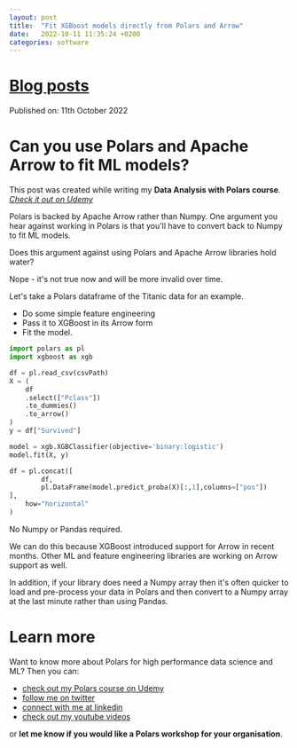 ```yaml
---
layout: post
title:  "Fit XGBoost models directly from Polars and Arrow"
date:   2022-10-11 11:35:24 +0200
categories: software
---
```

# [Blog posts](/blog/blog_index.html)
Published on: 11th October 2022

# Can you use Polars and Apache Arrow to fit ML models?
This post was created while writing my **Data Analysis with Polars course**. 
[*Check it out on Udemy*](https://www.udemy.com/course/data-analysis-with-polars/?referralCode=A29DCDA40D369080C05A)

Polars is backed by Apache Arrow rather than Numpy.
One argument you hear against working in Polars is that you'll have to convert back to Numpy to fit ML models.

Does this argument against using Polars and Apache Arrow libraries hold water?

Nope - it's not true now and will be more invalid over time.

Let's take a Polars dataframe of the Titanic data for an example.

- Do some simple feature engineering
- Pass it to XGBoost in its Arrow form
- Fit the model.

```python
import polars as pl
import xgboost as xgb

df = pl.read_csv(csvPath)
X = (
    df
    .select(["Pclass"])
    .to_dummies()            
    .to_arrow()
)
y = df["Survived"]

model = xgb.XGBClassifier(objective='binary:logistic')
model.fit(X, y)

df = pl.concat([
        df,
        pl.DataFrame(model.predict_proba(X)[:,1],columns=["pos"])
],
    how="horizontal"
)
```

No Numpy or Pandas required.

We can do this because XGBoost introduced support for Arrow in recent months. Other ML and feature engineering libraries are working on Arrow support as well.

In addition, if your library does need a Numpy array then it's often quicker to load and pre-process your data in Polars and then convert to a Numpy array at the last minute rather than using Pandas.

# Learn more
Want to know more about Polars for high performance data science and ML? Then you can:
- [check out my Polars course on Udemy](https://www.udemy.com/course/data-analysis-with-polars/?referralCode=A29DCDA40D369080C05A) 
- [follow me on twitter](https://twitter.com/braaannigan)
- [connect with me at linkedin](https://www.linkedin.com/in/liam-brannigan-9080b214a/)
- [check out my youtube videos](https://www.youtube.com/watch?v=nGritAo-71o)

or **let me know if you would like a Polars workshop for your organisation**.